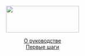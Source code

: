 <p align="center">

<img src="https://fastapi.tiangolo.com/img/logo-margin/logo-teal.png" width="200" height="73">
</p>

<p align="center">
<a href="https://github.com/amoglock/FastAPI_documentation/tree/master/tutorial">О руководстве</a><br>
<a href="https://github.com/amoglock/FastAPI_documentation/blob/master/tutorial/first_steps.md">Первые шаги</a>
</p>
